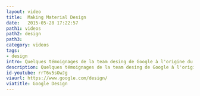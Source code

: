 ```yaml
---
layout: video
title:  Making Material Design
date:   2015-05-28 17:22:57
path1: videos
path2: design
path3:
category: videos
tags:
- design
intro: Quelques témoignages de la team desing de Google à l'origine du framework Material Design.
description: Quelques témoignages de la team desing de Google à l'origine du framework Material Design.
id-youtube: rrT6v5sOwJg
viaurl: https://www.google.com/design/
viatitle: Google Design
---
```

